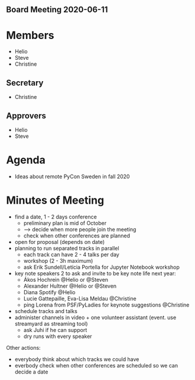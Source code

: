 Board Meeting 2020-06-11
------------------------

# Members
* Helio
* Steve
* Christine

## Secretary
* Christine

## Approvers
* Helio
* Steve

# Agenda
* Ideas about remote PyCon Sweden in fall 2020

# Minutes of Meeting
* find a date, 1 - 2 days conference 
  * preliminary plan is mid of October
  * --> decide when more people join the meeting
  * check when other conferences are planned
* open for proposal (depends on date)
* planning to run separated tracks in parallel
  * each track can have 2 - 4 talks per day 
  * workshop (2 - 3h maximum)
  * ask Erik Sundell/Letícia Portella for Jupyter Notebook workshop
* key note speakers 2 to ask and invite to be key note life next year:
  * Ákos Hochrein @Helio or @Steven
  * Alexander Hultner @Helio or @Steven
  * Diana Spotify @Helio
  * Lucie Gattepaille, Eva-Lisa Meldau @Christine
  *  ping Lorena from PSF/PyLadies for keynote suggestions @Christine
* schedule tracks and talks
* administer channels in video + one volunteer assistant (event. use streamyard as streaming tool) 
  * ask Juhi if he can support 
  * dry runs with every speaker

Other actions:
* everybody think about which tracks we could have
* everbody check when other conferences are scheduled so we can decide a date
